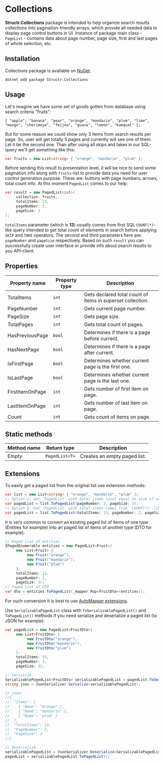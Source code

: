 # Collections

**Structr.Collections** package is intended to help organize search results collections into pagination-friendly arrays, which provide all needed data to display page control buttons in UI.
Instance of package main class - `PageList` - contains data about page number, page size, first and last pages of whole selection, etc.

## Installation

Collections package is available on [NuGet](https://www.nuget.org/packages/Structr.Collections/). 

```
dotnet add package Structr.Collections
```

## Usage

Let's imagine we have some set of goods gotten from database using search criteria "fruits":

```
{ "apple", "banana", "pear", "orange", "mandarin", "plum", "lime", "mango", "cherimoya", "feijoa", "guava", "lemon", "kumquat" };
```

But for some reason we could show only 3 items from search results per page. So, user will get totally 5 pages and currently will see one of them. Let it be the second one. Than after using all skips and takes in our SQL-query we'll get something like this:

```csharp
var fruits = new List<string> { "orange", "mandarin", "plum" };
```

Before sending this result to presentation level, it will be nice to send some pagination info along with `fruits`-list to provide data you need for user control generation purpose. These are: buttons with page numbers, arrows, total count info.
At this moment `PagedList` comes to our help:

```csharp
var result = new PagedList<int>(
     collection: fruits, 
     totalItems: 13, 
     pageNumber: 2, 
     pageSize: 3
);
```

`totalItems` parameter (which is **13**) usually comes from first SQL `COUNT(*)`-like query intended to get total count of elements in search before applying `SKIP` and `TAKE` operators. The second and third parameters here are: `pageNumber` and `pageSize` respectively.
Based on such `result` you can successfully create user interface or provide info about search results to you API-client.

## Properties

| Property name | Property type | Description |
| --- | --- | --- |
| TotalItems | `int` | Gets declared total count of items in superset collection. 
| PageNumber | `int` | Gets current page number. |
| PageSize | `int` | Gets page size. |
| TotalPages | `int` | Gets total count of pages. |
| HasPreviousPage | `bool` | Determines if there is a page before current. |
| HasNextPage | `bool` | Determines if there is a page after current. |
| IsFirstPage | `bool` | Determines whether current page is the first one. |
| IsLastPage | `bool` | Determines whether current page is the last one. |
| FirstItemOnPage | `int` | Gets number of first item on page. |
| LastItemOnPage | `int` | Gets number of last item on page. |
| Count | `int` | Gets count of items on page. |

## Static methods

| Method name | Return type | Description |
| --- | --- | --- |
| Empty | `PagedList<T>` | Creates an empty paged list. |

## Extensions

To easily get a paged list from the original list use extension methods:

```csharp
var list = new List<string> { "orange", "mandarin", "plum" };
// Option 1: Get `PagedList` with total items count equal to size of original collection
var pagedList = list.ToPagedList(pageNumber: 2, pageSize: 3);
// Option 2: Get `PagedList` with total items comes from `COUNT(*)`-like SQL-query
var pagedList = list.ToPagedList(totalItems: 13, pageNumber: 2, pageSize: 3);
```

It is very common to convert an existing paged list of items of one type (Entities for example) into an paged list of items of another type (DTO for example).

```csharp
// Paged list of entities
IPagedEnumerable entities = new PagedList<Fruit>(
     new List<Fruit> {
          new Fruit("orange"),
          new Fruit("mandarin"),
          new Fruit("plum")
     }, 
     totalItems: 13, 
     pageNumber: 2,
     pageSize: 3);
// Paged list of DTO
var dto = entities.ToPagedList(_mapper.Map<FruitDto>(entities));
```

For such conversion it is best to use [AutoMapper extensions](Automapper-extensions.md).

Use `SerializablePagedList` class with `ToSerializablePagedList()` and `ToPagedList()` methods if you need serialize and deserialize a paged list (to JSON for example):

```csharp
var pagedList = new PagedList<FruitDto>(
     new List<FruitDto> {
          new FruitDto("orange"),
          new FruitDto("mandarin"),
          new FruitDto("plum")
     }, 
     totalItems: 13, 
     pageNumber: 2,
     pageSize: 3);

// Serialize
SerializablePagedList<FruitDto> serializablePagedList = pagedList.ToSerializablePagedList();
string json = JsonSerializer.Serialize(serializablePagedList);

// json:
//{
//  "Items": [
//    { "Name": "orange" },
//    { "Name": "mandarin" },
//    { "Name": "plum" }
//  ],
//  "TotalItems": 13,
//  "PageNumber": 2,
//  "PageSize": 3
//}

// Deserialize
serializablePagedList = JsonSerializer.Deserialize<SerializablePagedList<FruitDto>>(json);
pagedList = serializablePagedList.ToPagedList();
```